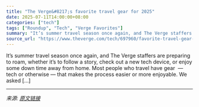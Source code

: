 ```yaml
---
title: "The Verge&#8217;s favorite travel gear for 2025"
date: 2025-07-11T14:00:00+08:00
categories: ["tech"]
tags: ["Roundup", "Tech", "Verge Favorites"]
summary: "It’s summer travel season once again, and The Verge staffers are preparing to roam, whether it’s to follow a story, check out a new tech device, or enjoy some down time away from home. Most people who"
source_url: "https://www.theverge.com/tech/697960/favorite-travel-gear-2025"
---
```


It’s summer travel season once again, and The Verge staffers are preparing to roam, whether it’s to follow a story, check out a new tech device, or enjoy some down time away from home. Most people who travel have gear&#160; — tech or otherwise — that makes the process easier or more enjoyable. We asked [&#8230;]

---

*来源: [原文链接](https://www.theverge.com/tech/697960/favorite-travel-gear-2025)*
